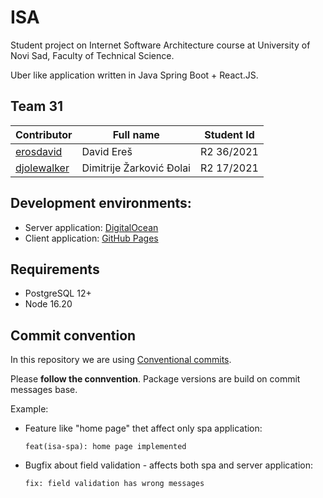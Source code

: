 # ISA

Student project on Internet Software Architecture course at University of Novi Sad, Faculty of Technical Science.

Uber like application written in Java Spring Boot + React.JS.

## Team 31

| Contributor                                   | Full name                | Student Id |
| --------------------------------------------- | ------------------------ | ---------- |
| [erosdavid](https://github.com/erosdavid)     | David Ereš               | R2 36/2021 |
| [djolewalker](https://github.com/djolewalker) | Dimitrije Žarković Đolai | R2 17/2021 |


## Development environments:

- Server application: [DigitalOcean](https://isa-server-bf2b5.ondigitalocean.app/swagger-ui/index.html)
- Client application: [GitHub Pages](https://djolewalker.github.io/ISA)


## Requirements

- PostgreSQL 12+
- Node 16.20


## Commit convention

In this repository we are using [Conventional commits](https://www.conventionalcommits.org/en/v1.0.0-beta.4).

Please **follow the connvention**. Package versions are build on commit messages base.

Example:
- Feature like "home page" thet affect only spa application:
  ```
  feat(isa-spa): home page implemented
  ```

- Bugfix about field validation - affects both spa and server application:
  ```
  fix: field validation has wrong messages
  ```
